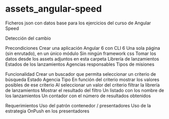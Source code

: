# assets_angular-speed
Ficheros json con datos base para los ejercicios del curso de Angular Speed


Detección del cambio

  Precondiciones
    Crear una aplicación Angular 6 con CLI 6
    Una sola página (sin enrutado), en un único módulo
    Sin ningún framework css
    Tomar los datos desde los assets adjuntos en esta carpeta
        Librería de lanzamientos
        Estados de los lanzamientos
        Agencias responsables
        Tipos de misiones


  Funcionalidad
    Crear un buscador que permita seleccionar un criterio de búsqueda
        Estado
        Agencia
        Tipo
    En función del criterio mostrar los valores posibles de ese criterio
    Al seleccionar un valor del criterio filtrar la librería de lanzamientos
    Mostrar el resultado del filtro
    Un listado con los nombre de los lanzamientos
    Un contador con el número de resultados obtenidos
 

  Requerimientos
    Uso del patrón contenedor / presentadores
    Uso de la estrategia OnPush en los presentadores